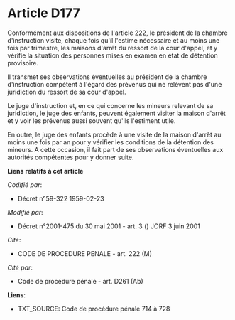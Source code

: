 # Article D177

Conformément aux dispositions de l'article 222, le président de la chambre d'instruction visite, chaque fois qu'il l'estime
nécessaire et au moins une fois par trimestre, les maisons d'arrêt du ressort de la cour d'appel, et y vérifie la situation
des personnes mises en examen en état de détention provisoire.

Il transmet ses observations éventuelles au président de la chambre d'instruction compétent à l'égard des prévenus qui ne
relèvent pas d'une juridiction du ressort de sa cour d'appel.

Le juge d'instruction et, en ce qui concerne les mineurs relevant de sa juridiction, le juge des enfants, peuvent également
visiter la maison d'arrêt et y voir les prévenus aussi souvent qu'ils l'estiment utile.

En outre, le juge des enfants procède à une visite de la maison d'arrêt au moins une fois par an pour y vérifier les
conditions de la détention des mineurs. A cette occasion, il fait part de ses observations éventuelles aux autorités
compétentes pour y donner suite.

**Liens relatifs à cet article**

_Codifié par_:

  - Décret n°59-322 1959-02-23

_Modifié par_:

  - Décret n°2001-475 du 30 mai 2001 - art. 3 () JORF 3 juin 2001

_Cite_:

  - CODE DE PROCEDURE PENALE - art. 222 (M)

_Cité par_:

  - Code de procédure pénale - art. D261 (Ab)

**Liens**:

  - TXT_SOURCE: Code de procédure pénale 714 à 728

